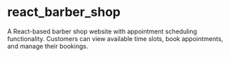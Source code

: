 # react_barber_shop
A React-based barber shop website with appointment scheduling functionality. Customers can view available time slots, book appointments, and manage their bookings.
